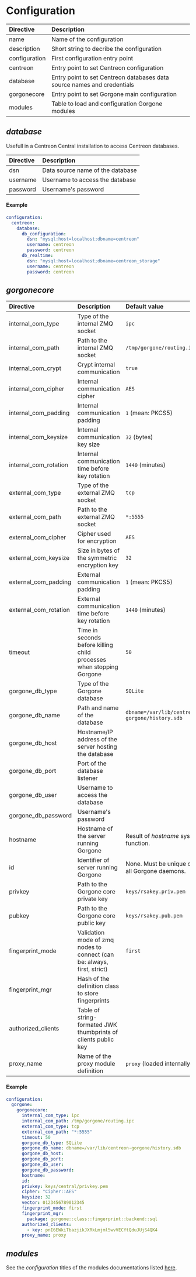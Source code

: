 # Configuration

| Directive     | Description                                                             |
| :------------ | :---------------------------------------------------------------------- |
| name          | Name of the configuration                                               |
| description   | Short string to decribe the configuration                               |
| configuration | First configuration entry point                                         |
| centreon      | Entry point to set Centreon configuration                               |
| database      | Entry point to set Centreon databases data source names and credentials |
| gorgonecore   | Entry point to set Gorgone main configuration                           |
| modules       | Table to load and configuration Gorgone modules                         |

## *database*

Usefull in a Centreon Central installation to access Centreon databases.

| Directive | Description                      |
| :-------- | :------------------------------- |
| dsn       | Data source name of the database |
| username  | Username to access the database  |
| password  | Username's password              |

#### Example

```yaml
configuration:
  centreon:
    database:
      db_configuration:
        dsn: "mysql:host=localhost;dbname=centreon"
        username: centreon
        password: centreon
      db_realtime:
        dsn: "mysql:host=localhost;dbname=centreon_storage"
        username: centreon
        password: centreon
```

## *gorgonecore*

| Directive             | Description                                                             | Default value                                  |
| :-------------------- | :---------------------------------------------------------------------- | :--------------------------------------------- |
| internal_com_type     | Type of the internal ZMQ socket                                         | `ipc`                                          |
| internal_com_path     | Path to the internal ZMQ socket                                         | `/tmp/gorgone/routing.ipc`                     |
| internal_com_crypt    | Crypt internal communication                                            | `true`                                         |
| internal_com_cipher   | Internal communication cipher                                           | `AES`                                          |
| internal_com_padding  | Internal communication padding                                          | `1` (mean: PKCS5)                              |
| internal_com_keysize  | Internal communication key size                                         | `32` (bytes)                                   |
| internal_com_rotation | Internal communication time before key rotation                         | `1440` (minutes)                               |
| external_com_type     | Type of the external ZMQ socket                                         | `tcp`                                          |
| external_com_path     | Path to the external ZMQ socket                                         | `*:5555`                                       |
| external_com_cipher   | Cipher used for encryption                                              | `AES`                                          |
| external_com_keysize  | Size in bytes of the symmetric encryption key                           | `32`                                           |
| external_com_padding  | External communication padding                                          | `1` (mean: PKCS5)                              |
| external_com_rotation | External communication time before key rotation                         | `1440` (minutes)                               |
| timeout               | Time in seconds before killing child processes when stopping Gorgone    | `50`                                           |
| gorgone_db_type       | Type of the Gorgone database                                            | `SQLite`                                       |
| gorgone_db_name       | Path and name of the database                                           | `dbname=/var/lib/centreon-gorgone/history.sdb` |
| gorgone_db_host       | Hostname/IP address of the server hosting the database                  |                                                |
| gorgone_db_port       | Port of the database listener                                           |                                                |
| gorgone_db_user       | Username to access the database                                         |                                                |
| gorgone_db_password   | Username's password                                                     |                                                |
| hostname              | Hostname of the server running Gorgone                                  | Result of *hostname* system function.          |
| id                    | Identifier of server running Gorgone                                    | None. Must be unique over all Gorgone daemons. |
| privkey               | Path to the Gorgone core private key                                    | `keys/rsakey.priv.pem`                         |
| pubkey                | Path to the Gorgone core public key                                     | `keys/rsakey.pub.pem`                          |
| fingerprint_mode      | Validation mode of zmq nodes to connect (can be: always, first, strict) | `first`                                        |
| fingerprint_mgr       | Hash of the definition class to store fingerprints                      |                                                |
| authorized_clients    | Table of string-formated JWK thumbprints of clients public key          |                                                |
| proxy_name            | Name of the proxy module definition                                     | `proxy` (loaded internally)                    |

#### Example

```yaml
configuration:
  gorgone:
    gorgonecore:
      internal_com_type: ipc
      internal_com_path: /tmp/gorgone/routing.ipc
      external_com_type: tcp
      external_com_path: "*:5555"
      timeout: 50
      gorgone_db_type: SQLite
      gorgone_db_name: dbname=/var/lib/centreon-gorgone/history.sdb
      gorgone_db_host:
      gorgone_db_port:
      gorgone_db_user:
      gorgone_db_password:
      hostname:
      id:
      privkey: keys/central/privkey.pem
      cipher: "Cipher::AES"
      keysize: 32
      vector: 0123456789012345
      fingerprint_mode: first
      fingerprint_mgr:
        package: gorgone::class::fingerprint::backend::sql
      authorized_clients:
        - key: pnI6EWkiTbazjikJXRkLmjml5wvVECYtQduJUjS4QK4
      proxy_name: proxy
```

## *modules*

See the *configuration* titles of the modules documentations listed [here](../docs/modules.md).
